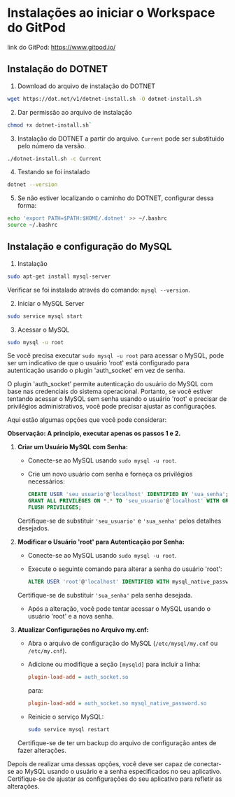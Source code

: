 # Instalações ao iniciar o Workspace do GitPod

link do GitPod: https://www.gitpod.io/

## Instalação do DOTNET

1. Download do arquivo de instalação do DOTNET

```bash
wget https://dot.net/v1/dotnet-install.sh -O dotnet-install.sh
```

2. Dar permissão ao arquivo de instalação

```bash
chmod +x dotnet-install.sh`
```

3. Instalação do DOTNET a partir do arquivo. `Current` pode ser substituido pelo número da versão.

```bash
./dotnet-install.sh -c Current
```

4. Testando se foi instalado

```bash
dotnet --version
```

5. Se não estiver localizando o caminho do DOTNET, configurar dessa forma:

```bash
echo 'export PATH=$PATH:$HOME/.dotnet' >> ~/.bashrc
source ~/.bashrc
```

## Instalação e configuração do MySQL

1. Instalação

```bash
sudo apt-get install mysql-server
```

Verificar se foi instalado através do comando: `mysql --version`.

2. Iniciar o MySQL Server

```bash
sudo service mysql start
```

3. Acessar o MySQL

```bash
sudo mysql -u root
```

Se você precisa executar `sudo mysql -u root` para acessar o MySQL, pode ser um indicativo de que o usuário 'root' está configurado para autenticação usando o plugin 'auth_socket' em vez de senha.

O plugin 'auth_socket' permite autenticação do usuário do MySQL com base nas credenciais do sistema operacional. Portanto, se você estiver tentando acessar o MySQL sem senha usando o usuário 'root' e precisar de privilégios administrativos, você pode precisar ajustar as configurações.

Aqui estão algumas opções que você pode considerar:

**Observação: A principio, executar apenas os passos 1 e 2.**

1. **Criar um Usuário MySQL com Senha:**
   - Conecte-se ao MySQL usando `sudo mysql -u root`.
   - Crie um novo usuário com senha e forneça os privilégios necessários:

     ```sql
     CREATE USER 'seu_usuario'@'localhost' IDENTIFIED BY 'sua_senha';
     GRANT ALL PRIVILEGES ON *.* TO 'seu_usuario'@'localhost' WITH GRANT OPTION;
     FLUSH PRIVILEGES;
     ```

   Certifique-se de substituir `'seu_usuario'` e `'sua_senha'` pelos detalhes desejados.

2. **Modificar o Usuário 'root' para Autenticação por Senha:**
   - Conecte-se ao MySQL usando `sudo mysql -u root`.
   - Execute o seguinte comando para alterar a senha do usuário 'root':

     ```sql
     ALTER USER 'root'@'localhost' IDENTIFIED WITH mysql_native_password BY 'sua_senha';
     ```

   Certifique-se de substituir `'sua_senha'` pela senha desejada.

   - Após a alteração, você pode tentar acessar o MySQL usando o usuário 'root' e a nova senha.

3. **Atualizar Configurações no Arquivo my.cnf:**
   - Abra o arquivo de configuração do MySQL (`/etc/mysql/my.cnf` ou `/etc/my.cnf`).
   - Adicione ou modifique a seção `[mysqld]` para incluir a linha:

     ```ini
     plugin-load-add = auth_socket.so
     ```

     para:

     ```ini
     plugin-load-add = auth_socket.so mysql_native_password.so
     ```

   - Reinicie o serviço MySQL:

     ```bash
     sudo service mysql restart
     ```

   Certifique-se de ter um backup do arquivo de configuração antes de fazer alterações.

Depois de realizar uma dessas opções, você deve ser capaz de conectar-se ao MySQL usando o usuário e a senha especificados no seu aplicativo. Certifique-se de ajustar as configurações do seu aplicativo para refletir as alterações.